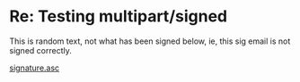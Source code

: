 # Re: Testing multipart/signed

This is random text, not what has been signed below, ie, this sig
email is not signed correctly.


[signature.asc](signature.asc)